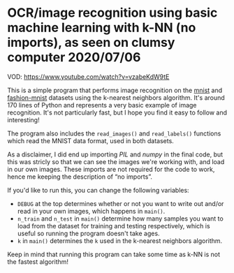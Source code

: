 # OCR/image recognition using basic machine learning with k-NN (no imports), as seen on clumsy computer 2020/07/06

VOD: https://www.youtube.com/watch?v=vzabeKdW9tE

This is a simple program that performs image recognition on the
[mnist](http://yann.lecun.com/exdb/mnist/)
and
[fashion-mnist](https://github.com/zalandoresearch/fashion-mnist)
datasets using the k-nearest neighbors algorithm. It's around 170 lines of Python and
represents a very basic example of image recognition. It's not particularly fast, but I hope you
find it easy to follow and interesting!

The program also includes the `read_images()` and `read_labels()` functions which read the
MNIST data format, used in both datasets.

As a disclaimer, I did end up importing _PIL_ and _numpy_ in the final code, but
this was stricly so that we can see the images we're working with, and load in our own images.
These imports are not required for the code to work, hence me keeping the description of
“no imports”.

If you'd like to run this, you can change the following variables:

* `DEBUG` at the top determines whether or not you want to write out and/or read in your own
  images, which happens in `main()`.
* `n_train` and `n_test` in `main()` determine how many samples you want to load from the dataset
  for training and testing respectively, which is useful so running the program doesn't take ages.
* `k` in `main()` determines the `k` used in the k-nearest neighbors algorithm.

Keep in mind that running this program can take some time as k-NN is not the fastest
algorithm!
